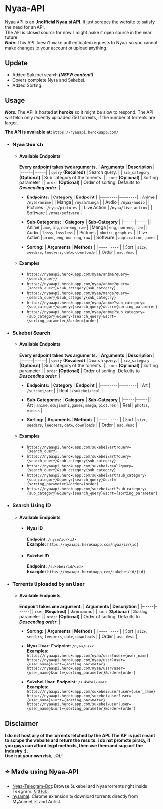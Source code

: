 # Nyaa-API
Nyaa API is an **Unofficial Nyaa.si API**. It just scrapes the website to satisfy the need for an API.\
The API is closed source for now. I might make it open source in the near future. \
***Note:*** This API doesn't make authenticated requests to Nyaa, so you cannot make changes to your account or upload anything.

## Update
 - Added Sukebei search ***(NSFW content!)***.
 - Covers complete Nyaa and Sukebei.
 - Added Sorting.

## Usage
***Note:*** The API is hosted at **heroku** so it might be slow to respond. The API will fetch only recently uploaded 750 torrents, if the number of torrents are larger.

**The API is available at:** ```https://nyaaapi.herokuapp.com/```

 - ### Nyaa Search
   - #### Available Endpoints
       **Every endpoint takes two arguments.**
       | **Arguments** | **Description** |
       |------|------|
       | ```query``` **(Required)** | Search query. |
       | ```sub_category``` **(Optional)** | Sub category of the torrents. |
       | ```sort``` **(Optional)** | Sorting parameter |
       | ```order``` **(Optional)** | Order of sorting. Defaults to ***Descending order***. |
       
       - **Endpoints:**
           | **Category** | **Endpoint** |
           |---------|---------|
           | Anime | ```/nyaa/anime``` |
           | Manga | ```/nyaa/manga``` |
           | Audio | ```/nyaa/audio``` |
           | Pictures | ```/nyaa/pictures``` |
           | Live Action | ```/nyaa/live_action``` |
           | Software | ```/nyaa/software``` |
       
       - **Sub-Categories:**
           | **Category** | **Sub-Category** |
           |------|------|
           | Anime | ```amv```, ```eng```, ```non-eng```, ```raw``` |
           | Manga | ```eng```, ```non-eng```, ```raw``` |
           | Audio | ```lossy```, ```lossless``` |
           | Pictures | ```photos```, ```graphics``` |
           | Live Action | ```promo```, ```eng```, ```non-eng```, ```raw``` |
           | Software | ```application```, ```games``` |
     
       - **Sorting:**
           | **Arguments** | **Methods**  |
           | ---- | ---- |
           | Sort | ```size```, ```seeders```, ```leechers```, ```date```, ```downloads``` |
           | Order | ```asc```, ```desc``` |
   - #### Examples
       -  ```https://nyaaapi.herokuapp.com/nyaa/anime?query={search_query}```
       -  ```https://nyaaapi.herokuapp.com/nyaa/anime?query={search_query}&sub_category{sub_category}```
       -  ```https://nyaaapi.herokuapp.com/nyaa/manga?query={search_query}&sub_category{sub_category}```
       -  ```https://nyaaapi.herokuapp.com/nyaa/anime?sub_category={sub_category}&query={search_query}&sort={sorting_parameter}```
       -  ```https://nyaaapi.herokuapp.com/nyaa/anime?sub_category={sub_category}&query={search_query}&sort={sorting_parameter}&order={order}```

- ### Sukebei Search
   - #### Available Endpoints
       **Every endpoint takes two arguments.**
       | **Arguments** | **Description** |
       |------|------|
       | ```query``` **(Required)** | Search query. |
       | ```sub_category``` **(Optional)** | Sub category of the torrents. |
       | ```sort``` **(Optional)** | Sorting parameter |
       | ```order``` **(Optional)** | Order of sorting. Defaults to ***Descending order***. |
       
       - **Endpoints:**
           | **Category** | **Endpoint** |
           |---------|---------|
           | Art | ```/sukebei/art``` |
           | Real | ```/sukebei/real``` |
       
       - **Sub-Categories:**
           | **Category** | **Sub-Category** |
           |------|------|
           | Art | ```anime```, ```doujinshi```, ```games```, ```manga```, ```pictures``` |
           | Real | ```photos```, ```videos``` |
           
       - **Sorting:**
           | **Arguments** | **Methods**  |
           | ---- | ---- |
           | Sort | ```size```, ```seeders```, ```leechers```, ```date```, ```downloads``` |
           | Order | ```asc```, ```desc``` |
           
   - #### Examples
       -  ```https://nyaaapi.herokuapp.com/sukebei/art?query={search_query}```
       -  ```https://nyaaapi.herokuapp.com/sukebei/art?query={search_query}&sub_category{sub_category}```
       -  ```https://nyaaapi.herokuapp.com/sukebei/real?query={search_query}&sub_category{sub_category}```
       -  ```https://nyaaapi.herokuapp.com/sukebei/art?sub_category={sub_category}&query={search_query}&sort={sorting_parameter}&order={order}```
       -  ```https://nyaaapi.herokuapp.com/sukebei/art?sub_category={sub_category}&query={search_query}&sort={sorting_parameter}```

 - ### Search Using ID
    - #### Available Endpoints
      - #### Nyaa ID
        **Endpoint:** ```/nyaa/id/<id>```\
        **Example:** ```https://nyaaapi.herokuapp.com/nyaa/id/{id}```

      - #### Sukebei ID
        **Endpoint:** ```/sukebei/id/<id>```\
        **Example:** ```https://nyaaapi.herokuapp.com/sukebei/id/{id}```

 - ### Torrents Uploaded by an User
    - #### Available Endpoints
        **Endpoint takes one argument.**
        | **Arguments** | **Description** |
        |------|------|
        | ```user``` **(Required)** | Username. |
        | ```sort``` **(Optional)** | Sorting parameter |
        | ```order``` **(Optional)** | Order of sorting. Defaults to ***Descending order***. |
        
       - **Sorting:**
           | **Arguments** | **Methods**  |
           | ---- | ---- |
           | Sort | ```size```, ```seeders```, ```leechers```, ```date```, ```downloads``` |
           | Order | ```asc```, ```desc``` |
           
       - **Nyaa User:**
         **Endpoint:** ```/nyaa/user```\
         **Examples:** \
                       ```https://nyaaapi.herokuapp.com/nyaa/user?user={user_name}``` \
                       ```https://nyaaapi.herokuapp.com/nyaa/user?user={user_name}&sort={sorting_parameter}```\
                       ```https://nyaaapi.herokuapp.com/nyaa/user?user={user_name}&sort={sorting_parameter}&order={order}```
       
       - **Sukebei User:**
         **Endpoint:** ```/sukebei/user```\
         **Examples:** \
                       ```https://nyaaapi.herokuapp.com/sukebei/user?user={user_name}``` \
                       ```https://nyaaapi.herokuapp.com/sukebei/user?user={user_name}&sort={sorting_parameter}```\
                       ```https://nyaaapi.herokuapp.com/sukebei/user?user={user_name}&sort={sorting_parameter}&order={order}```

## Disclaimer
**I do not host any of the torrents fetched by the API. The API is just meant to scrape the website and return the results. I do not promote piracy, if you guys can afford legal methods, then use them and support the industry :).\
Use it at your own risk, LOL!**

## ⭐ Made using Nyaa-API
  - [Nyaa-Telegram-Bot](https://t.me/meow_in_japanese_bot): Browse Sukebei and Nyaa torrents right inside Telegram. [GitHub](https://github.com/Vivek-Kolhe/Nyaa-Telegram-Bot).
  - [nyaamal](https://github.com/laxyapahuja/nyaamal): Chrome extension to download torrents directly from MyAnimeList and Anilist.
